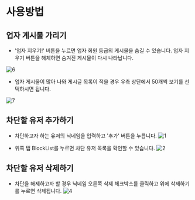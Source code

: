 # 사용방법

## 업자 게시물 가리기

- '업자 지우기!' 버튼을 누르면 업자 회원 등급의 게시물을 숨길 수 있습니다.  업자 지우기 버튼을 해체하면 숨겨진 게시물이 다시 나타납니다.

![6](https://user-images.githubusercontent.com/48354989/123371964-a7761100-d5bd-11eb-8110-d5d5a255ac70.png)

- 업자 게시물이 많아 나와 게시글 목록이 적을 경우 우측 상단에서 50개씩 보기를 선택하시면 됩니다.

![7](https://user-images.githubusercontent.com/48354989/123373229-02106c80-d5c0-11eb-90b2-9e36b6c8771b.png)

## 차단할 유저 추가하기

- 차단하고자 하는 유저의 닉네임을 입력하고 '추가' 버튼을 누릅니다.
![1](https://user-images.githubusercontent.com/48354989/123541287-b5bf5b00-d77e-11eb-8ed8-c3a1c99054b3.png)

- 위쪽 탭 BlockList를 누르면 차단 유저 목록을 확인할 수 있습니다.
![2](https://user-images.githubusercontent.com/48354989/123541310-cbcd1b80-d77e-11eb-97c0-4673fb13d90b.png)


## 차단할 유저 삭제하기

- 차단을 해제하고자 할 경우 닉네임 오른쪽 삭제 체크박스를 클릭하고 위에 삭제하기를 누르면 삭제됩니다.
![4](https://user-images.githubusercontent.com/48354989/123541339-f5864280-d77e-11eb-8612-7f4934b8d46b.png)
